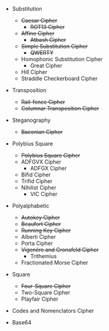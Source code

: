 * Substitution
  * ~~Caesar Cipher~~
    * ~~ROT13 Cipher~~
  * ~~Affine Cipher~~
    * ~~Atbash Cipher~~
  * ~~Simple Substitution Cipher~~
    * ~~QWERTY~~
  * Homophonic Substitution Cipher
    * Great Cipher
  * Hill Cipher
  * Straddle Checkerboard Cipher

* Transposition
  * ~~Rail-fence Cipher~~
  * ~~Columnar Transposition Cipher~~

* Steganography
  * ~~Baconian Cipher~~

* Polybius Square
  * ~~Polybius Square Cipher~~
  * ADFGVX Cipher
    * ADFGX Cipher
  * Bifid Cipher
  * Trifid Cipher
  * Nihilist Cipher
    * VIC Cipher

* Polyalphabetic
  * ~~Autokey Cipher~~
  * ~~Beaufort Cipher~~
  * ~~Running Key Cipher~~
  * Alberti Cipher 
  * Porta Cipher
  * ~~Vigenère and Gronsfeld Cipher~~
    * Trithemius
  * Fractionated Morse Cipher

* Square
  * ~~Four-Square Cipher~~
  * Two-Square Cipher
  * Playfair Cipher


* Codes and Nomenclators Cipher
* Base64
